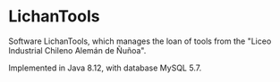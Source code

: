 # LichanTools
Software LichanTools, which manages the loan of tools from the "Liceo Industrial Chileno Alemán de Ñuñoa".

Implemented in Java 8.12, with database MySQL 5.7.
